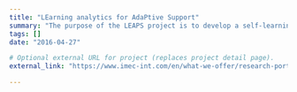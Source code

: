 ```yaml
---
title: "LEarning analytics for AdaPtive Support"
summary: "The purpose of the LEAPS project is to develop a self-learning analytics system for adaptive learning. This support system can be integrated into assistive software for struggling readers, supportive software for professional communication, and educational games. In the consortium, partners with a wide range of expertise will work together, including statistics, computer, educational and cognitive sciences, human-computer interaction, software engineering and educational publishing. This highly interdisciplinary collaboration will help create a much needed and marketable solution."
tags: []
date: "2016-04-27"

# Optional external URL for project (replaces project detail page).
external_link: "https://www.imec-int.com/en/what-we-offer/research-portfolio/leaps"

---
```

